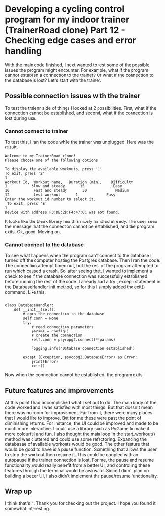 # Developing a cycling control program for my indoor trainer (TrainerRoad clone) Part 12 - Checking edge cases and error handling  

With the main code finished, I next wanted to test some of the possible issues the program might encounter. For example, what if the program cannot establish a connection to the trainer? Or what if the connection to the database is lost?
Let's start with the trainer. 

## Possible connection issues with the trainer
To test the traienr side of things I looked at 2 possibilities. First, what if the connection cannot be established, and second, what if the connection is lost during use. 

### Cannot connect to trainer
To test this, I ran the code while the trainer was unplugged. Here was the result.
```
Welcome to my TrainerRoad clone! 
Please choose one of the following options:

To display the available workouts, press '1'
To exit, press '2'
1
Workout Id,  Workout name,   Duration (min),    Difficulty
1           Slow and steady       15             Easy
10           Fast and steady       30             Medium
12           test workout       1             Easy
Enter the workout id number to select it.
 To exit, press 'E'
1
Device with address F3:DB:2B:F4:47:0C was not found.

```
It looks like the bleak library has this nicely handled already. The user sees the message that the connection cannot be established, and the program exits. Ok, good. Moving on.

### Cannot connect to the database

To see what happens when the program can't connect to the database I turned off the computer hosting the Postgres database. Then I ran the code.
The connection attempt timed out, but the rest of the program attempted to run which caused a crash. So, after seeing that, I wanted to implement a check to see if the database connection was successfully established before running the rest of the code. 
I already had a try:, except: statement in the DatabaseHandler init method, so for this I simply added the exit() command. Like this.
```

class DatabaseHandler:
    def __init__(self):
        # open the connection to the database
        self.conn = None
        try:
            # read connection parameters
            params = Config()
            # create the connection
            self.conn = psycopg2.connect(**params)

            logging.info("Database connection established")

        except (Exception, psycopg2.DatabaseError) as Error:
            print(Error)
            exit()
```
Now when the connection cannot be established, the program exits. 

## Future features and improvements
At this point I had accomplished what I set out to do. The main body of the code worked and I was satisfied with most things. But that doesn't mean there was no room for improvement.
Far from it, there were many places that I would like to improve. But for me these were past the point of diminishing returns. 
For instance, the UI could be improved and made to be much more interactive. I could use a library such as PyGame to make it more colourful and fun.
I also thought the main loop in the start_workout() method was cluttered and could use some refactoring. 
Expanding the databasae of available workouts would be good. 
The other feature that would be good to have is a pause function. Something that allows the user to stop the workout then resume it. This could be coupled with an autopause if the trainer connection is lost. 
For me, the pause and resume functionality would really benefit from a better UI, and controlling these features through the terminal would be awkward. Since I didn't plan on building a better UI, I also didn't implement the pause/resume functionality. 

## Wrap up
I think that's it. 
Thank you for checking out the project. I hope you found it somewhat interesting. 
